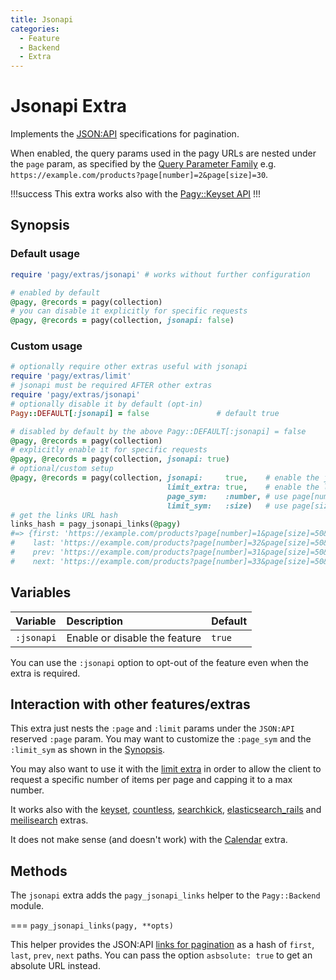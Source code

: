 ```yaml
---
title: Jsonapi
categories:
  - Feature
  - Backend
  - Extra
---
```


# Jsonapi Extra

Implements the [JSON:API](https://jsonapi.org) specifications for pagination.

When enabled, the query params used in the pagy URLs are nested under the `page` param, as specified by
the [Query Parameter Family](https://jsonapi.org/format/#query-parameters-families)
e.g. `https://example.com/products?page[number]=2&page[size]=30`.
      
!!!success 
This extra works also with the [Pagy::Keyset API](/docs/api/keyset.md)
!!!

## Synopsis

### Default usage

```ruby pagy.rb (initializer)
require 'pagy/extras/jsonapi' # works without further configuration
```

```ruby Controller
# enabled by default
@pagy, @records = pagy(collection)
# you can disable it explicitly for specific requests
@pagy, @records = pagy(collection, jsonapi: false)
```

### Custom usage

```ruby pagy.rb (initializer)
# optionally require other extras useful with jsonapi
require 'pagy/extras/limit'
# jsonapi must be required AFTER other extras
require 'pagy/extras/jsonapi'
# optionally disable it by default (opt-in)
Pagy::DEFAULT[:jsonapi] = false               # default true
```

```ruby Controller
# disabled by default by the above Pagy::DEFAULT[:jsonapi] = false
@pagy, @records = pagy(collection)
# explicitly enable it for specific requests
@pagy, @records = pagy(collection, jsonapi: true)
# optional/custom setup
@pagy, @records = pagy(collection, jsonapi:     true,    # enable the jsonapi specifications
                                   limit_extra: true,    # enable the limit extra
                                   page_sym:    :number, # use page[number] instead of page[page]
                                   limit_sym:   :size)   # use page[size] instead of page[limit]
# get the links URL hash
links_hash = pagy_jsonapi_links(@pagy)
#=> {first: 'https://example.com/products?page[number]=1&page[size]=50&...',
#    last: 'https://example.com/products?page[number]=32&page[size]=50&...',
#    prev: 'https://example.com/products?page[number]=31&page[size]=50&...',
#    next: 'https://example.com/products?page[number]=33&page[size]=50&...'}
```

## Variables

| Variable   | Description                   | Default |
|:-----------|:------------------------------|:--------|
| `:jsonapi` | Enable or disable the feature | `true`  |

You can use the `:jsonapi` option to opt-out of the feature even when the extra is required.

## Interaction with other features/extras

This extra just nests the `:page` and `:limit` params under the `JSON:API` reserved `:page` param. You may want to customize
the `:page_sym` and the `:limit_sym` as shown in the [Synopsis](#synopsis).

You may also want to use it with the [limit extra](/docs/extras/limit.md) in order to allow the client to request a specific
number of items per page and capping it to a max number.

It works also with the [keyset](keyset.md), [countless](countless.md), [searchkick](../api/backend_methods/paginators/search/searchkick.md), [elasticsearch_rails](../api/backend_methods/paginators/search/elasticsearch_rails.md)
and [meilisearch](/docs/api/backend_methods/paginators/search/meilisearch.md) extras.

It does not make sense (and doesn't work) with the [Calendar](countless.md) extra.

## Methods

The `jsonapi` extra adds the `pagy_jsonapi_links` helper to the `Pagy::Backend` module.

=== `pagy_jsonapi_links(pagy, **opts)`

This helper provides the JSON:API [links for pagination](https://jsonapi.org/format/#fetching-pagination) as a hash
of `first`, `last`, `prev`, `next` paths. You can pass the option `asbsolute: true` to get an absolute URL instead.
